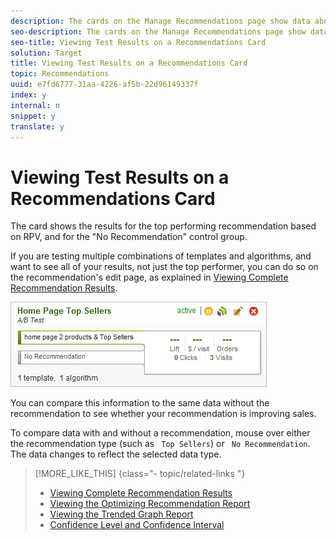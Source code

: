 ```yaml
---
description: The cards on the Manage Recommendations page show data about each recommendation, including the number of clicks, the amount of money earned per page visit, and so on.
seo-description: The cards on the Manage Recommendations page show data about each recommendation, including the number of clicks, the amount of money earned per page visit, and so on.
seo-title: Viewing Test Results on a Recommendations Card
solution: Target
title: Viewing Test Results on a Recommendations Card
topic: Recommendations
uuid: e7fd6777-31aa-4226-af5b-22d96149337f
index: y
internal: n
snippet: y
translate: y
---
```


# Viewing Test Results on a Recommendations Card

The card shows the results for the top performing recommendation based on RPV, and for the "No Recommendation" control group. 

If you are testing multiple combinations of templates and algorithms, and want to see all of your results, not just the top performer, you can do so on the recommendation's edit page, as explained in [ Viewing Complete Recommendation Results](../../../c_rec_mng_recs/c_Viewing_a_Recommendation_in_the_Recommendations_Manager/c_Testing_Recommendation_Results/t_Viewing_Complete_Recommendation_Results.md#task_19A3022F3E2044CCA535F3CEC594300E). 

![](assets/rec_card.png) 

You can compare this information to the same data without the recommendation to see whether your recommendation is improving sales. 

To compare data with and without a recommendation, mouse over either the recommendation type (such as ` Top Sellers`) or ` No Recommendation`. The data changes to reflect the selected data type. 
>[!MORE_LIKE_THIS] {class="- topic/related-links "}
>
>* [ Viewing Complete Recommendation Results ](t_Viewing_Complete_Recommendation_Results.md#task_19A3022F3E2044CCA535F3CEC594300E)
>* [ Viewing the Optimizing Recommendation Report ](t_Viewing_the_Optimization_Recommendation_Report.md#task_55777B3740594D8489EF04E62D2327D8)
>* [ Viewing the Trended Graph Report ](t_Viewing_the_Trended_Graph_Report.md#task_1D399DB0E0A14BF5A672E99C6695BAE7)
>* [ Confidence Level and Confidence Interval ](c_Confidence_Level_and_Confidence_Interval.md#concept_0D0002A1EBDF420E9C50E2A46F36629B)
